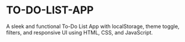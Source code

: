 # TO-DO-LIST-APP
A sleek and functional To-Do List App with localStorage, theme toggle, filters, and responsive UI using HTML, CSS, and JavaScript.

